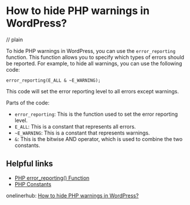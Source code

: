 # How to hide PHP warnings in WordPress?
// plain

To hide PHP warnings in WordPress, you can use the `error_reporting` function. This function allows you to specify which types of errors should be reported. For example, to hide all warnings, you can use the following code:

```
error_reporting(E_ALL & ~E_WARNING);
```

This code will set the error reporting level to all errors except warnings.

Parts of the code:
- `error_reporting`: This is the function used to set the error reporting level.
- `E_ALL`: This is a constant that represents all errors.
- `~E_WARNING`: This is a constant that represents warnings.
- `&`: This is the bitwise AND operator, which is used to combine the two constants.

## Helpful links
- [PHP error_reporting() Function](https://www.w3schools.com/php/func_error_reporting.asp)
- [PHP Constants](https://www.php.net/manual/en/language.constants.php)

onelinerhub: [How to hide PHP warnings in WordPress?](https://onelinerhub.com/php-wordpress/how-to-hide-php-warnings-in-wordpress)